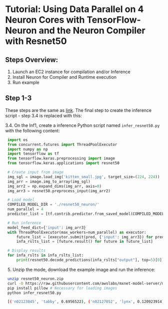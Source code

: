 # Tutorial: Using Data Parallel on 4 Neuron Cores with TensorFlow-Neuron and the Neuron Compiler with Resnet50

## Steps Overview:

1. Launch an EC2 instance for compilation  and/or Inference
2. Install Neuron for Compiler and Runtime execution
3. Run example

## Step 1-3
These steps are the same as [link](./tutorial-tensorflow-neuron-compile-infer.md). The final step to create the inference script - step 3.4 is replaced with this:

3.4. On the Inf1, create a inference Python script named `infer_resnet50.py` with the following content:
```python
 import os
 from concurrent.futures import ThreadPoolExecutor
 import numpy as np
 import tensorflow as tf
 from tensorflow.keras.preprocessing import image
 from tensorflow.keras.applications import resnet50

 # Create input from image
 img_sgl = image.load_img('kitten_small.jpg', target_size=(224, 224))
 img_arr = image.img_to_array(img_sgl)
 img_arr2 = np.expand_dims(img_arr, axis=0)
 img_arr3 = resnet50.preprocess_input(img_arr2)

 # Load model
 COMPILED_MODEL_DIR = './resnet50_neuron/'
 num_parallel = 4
 predictor_list = [tf.contrib.predictor.from_saved_model(COMPILED_MODEL_DIR) for _ in range(num_parallel)]

 # Run inference
 model_feed_dict={'input': img_arr3}
 with ThreadPoolExecutor(max_workers=num_parallel) as executor:
     future_list = [executor.submit(pred, {'input': img_arr3}) for pred in predictor_list]
     infa_rslts_list = [future.result() for future in future_list]

 # Display results
 for infa_rslts in infa_rslts_list:
     print(resnet50.decode_predictions(infa_rslts["output"], top=5)[0])
```

5. Unzip the mode, download the example image and run the inference:
```bash
 unzip resnet50_neuron.zip
 curl -O https://raw.githubusercontent.com/awslabs/mxnet-model-server/master/docs/images/kitten_small.jpg
 pip install pillow # Necessary for loading images
 python infer_resnet50.py

 [('n02123045', 'tabby', 0.6956522), ('n02127052', 'lynx', 0.120923914), ('n02123159', 'tiger_cat', 0.08831522), ('n02124075', 'Egyptian_cat', 0.06453805), ('n02128757', 'snow_leopard', 0.0087466035)]
```
